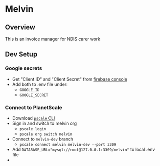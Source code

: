 # Melvin

## Overview

This is an invoice manager for NDIS carer work

## Dev Setup

### Google secrets

- Get "Client ID" and "Client Secret" from [firebase console](https://console.cloud.google.com/apis/credentials/oauthclient/1021588790444-gltkg0e8evqsi245pi0j1fgcp0u73u7f.apps.googleusercontent.com?project=ndis-invoice-gen)
- Add both to .env file under:
  - `GOOGLE_ID`
  - `GOOGLE_SECRET`

### Connect to PlanetScale

- Download [`pscale` CLI](https://github.com/planetscale/cli#installation)
- Sign in and switch to melvin org
  - `pscale login`
  - `pscale org switch melvin`
- Connect to `melvin-dev` branch
  - `pscale connect melvin melvin-dev --port 3309`
- Add `DATABASE_URL="mysql://root@127.0.0.1:3309/melvin"` to local .env file
-

